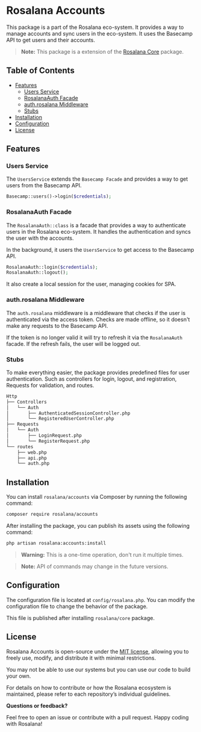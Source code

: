 # Rosalana Accounts

This package is a part of the Rosalana eco-system. It provides a way to manage accounts and sync users in the eco-system. It uses the Basecamp API to get users and their accounts.

> **Note:** This package is a extension of the [Rosalana Core](https://packagist.org/packages/rosalana/core) package.

## Table of Contents
- [Features](#features)
    - [Users Service](#users-service)
    - [RosalanaAuth Facade](#rosalanaauth-facade)
    - [auth.rosalana Middleware](#authrosalana-middleware)
    - [Stubs](#stubs)
- [Installation](#installation)
- [Configuration](#configuration)
- [License](#license)

<!-- - [May Show in the Future](#may-show-in-the-future) -->

## Features

### Users Service

The `UsersService` extends the `Basecamp Facade` and provides a way to get users from the Basecamp API.

```php
Basecamp::users()->login($credentials);
```

### RosalanaAuth Facade

The `RosalanaAuth::class` is a facade that provides a way to authenticate users in the Rosalana eco-system. It handles the authentication and syncs the user with the accounts.

In the background, it users the `UsersService` to get access to the Basecamp API.

```php
RosalanaAuth::login($credentials);
RosalanaAuth::logout();
```

It also create a local session for the user, managing cookies for SPA.

### auth.rosalana Middleware

The `auth.rosalana` middleware is a middleware that checks if the user is authenticated via the access token. Checks are made offline, so it doesn't make any requests to the Basecamp API.

If the token is no longer valid it will try to refresh it via the `RosalanaAuth` facade. If the refresh fails, the user will be logged out.

### Stubs

To make everything easier, the package provides predefined files for user authentication. Such as controllers for login, logout, and registration, Requests for validation, and routes.

```bash
Http
├── Controllers
│   └── Auth
│       ├── AuthenticatedSessionController.php
│       └── RegisteredUserController.php
├── Requests
│   └── Auth
│       ├── LoginRequest.php
│       └── RegisterRequest.php
└── routes
    ├── web.php
    ├── api.php
    └── auth.php
```

## Installation

You can install `rosalana/accounts` via Composer by running the following command:

```bash
composer require rosalana/accounts
```

After installing the package, you can publish its assets using the following command:

```bash
php artisan rosalana:accounts:install
```

> **Warning:** This is a one-time operation, don't run it multiple times.

> **Note:** API of commands may change in the future versions.

## Configuration

The configuration file is located at `config/rosalana.php`. You can modify the configuration file to change the behavior of the package.

This file is published after installing `rosalana/core` package.


## License

Rosalana Accounts is open-source under the [MIT license](/LICENCE), allowing you to freely use, modify, and distribute it with minimal restrictions.

You may not be able to use our systems but you can use our code to build your own.

For details on how to contribute or how the Rosalana ecosystem is maintained, please refer to each repository’s individual guidelines.

**Questions or feedback?**

Feel free to open an issue or contribute with a pull request. Happy coding with Rosalana!
